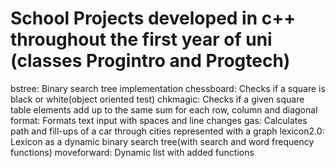 # School Projects developed in c++ throughout the first year of uni (classes Progintro and Progtech)

bstree: Binary search tree implementation
chessboard: Checks if a square is black or white(object oriented test)
chkmagic: Checks if a given square table elements add up to the same sum for each row, column and diagonal
format: Formats text input with spaces and line changes
gas: Calculates path and fill-ups of a car through cities represented with a graph
lexicon2.0: Lexicon as a dynamic binary search tree(with search and word frequency functions)
moveforward: Dynamic list with added functions
